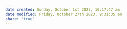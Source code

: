 ```yaml
---
date created: Sunday, October 1st 2023, 10:17:47 am
date modified: Friday, October 27th 2023, 9:31:35 am
share: "true"
---
```



